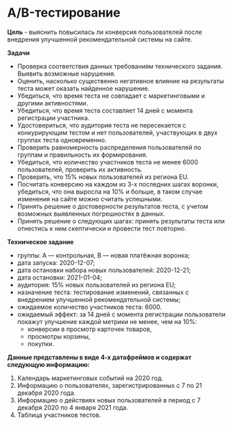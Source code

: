 # A/B-тестирование

**Цель** - выяснить повысилась ли конверсия пользователей после внедрения улучшенной рекомендательной системы на сайте.

**Задачи**
- Проверка соответствия данных требованиям технического задания. Выявить возможные нарушения.
- Оценить, насколько существенно негативное влияние на результаты теста может оказать найденное нарушение. 
- Убедиться, что время теста не совпадает с маркетинговыми и другими активностями.
- Убедиться, что время теста составляет 14 дней с момента регистрации участника.
- Удостовериться, что аудитория теста не пересекается с конкурирующим тестом и нет пользователей, участвующих в двух группах теста одновременно. 
- Проверить равномерность распределения пользователей по группам и правильность их формирования.
- Убедиться, что количество участников теста не менее 6000 пользователей, проверить их активность.
- Проверить, что 15% новых пользователей из региона EU.
- Посчитать конверсию на каждом из 3-х последних шагах воронки, убедиться, что она выросла на 10% и больше, в таком случае изменения на сайте можно считать успешными.
- Принять решение о достоверности результатов теста, с учетом возможных выявленных погрешностях в данных.
- Принять решение о следующих шагах: принять результаты теста или отнестись к ним скептически и провести тест повторно. 


**Техническое задание**
- группы: А — контрольная, B — новая платёжная воронка;
- дата запуска: 2020-12-07;
- дата остановки набора новых пользователей: 2020-12-21;
- дата остановки: 2021-01-04;
- аудитория: 15% новых пользователей из региона EU;
- назначение теста: тестирование изменений, связанных с внедрением улучшенной рекомендательной системы;
- ожидаемое количество участников теста: 6000.
- ожидаемый эффект: за 14 дней с момента регистрации пользователи покажут улучшение каждой метрики не менее, чем на 10%:
    - конверсии в просмотр карточек товаров,
    - просмотры корзины,
    - покупки.
    
    
**Данные представлены в виде 4-х датафреймов и содержат следующую информацию:**
1. Календарь маркетинговых событий на 2020 год.
2. Информацию о пользователях, зарегистрированных с 7 по 21 декабря 2020 года.
3. Информацию о действиях новых пользователей в период с 7 декабря 2020 по 4 января 2021 года.
4. Таблица участников тестов.
